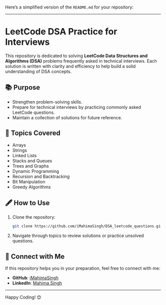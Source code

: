 Here’s a simplified version of the `README.md` for your repository:

---

# LeetCode DSA Practice for Interviews

This repository is dedicated to solving **LeetCode Data Structures and Algorithms (DSA)** problems frequently asked in technical interviews. Each solution is written with clarity and efficiency to help build a solid understanding of DSA concepts.

## 📚 Purpose

- Strengthen problem-solving skills.
- Prepare for technical interviews by practicing commonly asked LeetCode questions.
- Maintain a collection of solutions for future reference.

## 📌 Topics Covered

- Arrays
- Strings
- Linked Lists
- Stacks and Queues
- Trees and Graphs
- Dynamic Programming
- Recursion and Backtracking
- Bit Manipulation
- Greedy Algorithms

## 🖋️ How to Use

1. Clone the repository:
   ```bash
   git clone https://github.com/iMahimaSingh/DSA_leetcode_questions.git
   ```
2. Navigate through topics to review solutions or practice unsolved questions.

## 🤝 Connect with Me

If this repository helps you in your preparation, feel free to connect with me:
- **GitHub**: [iMahimaSingh](https://github.com/iMahimaSingh)
- **LinkedIn**: [Mahima Singh](https://linkedin.com/in/mahima-singh)

---

Happy Coding! 😊